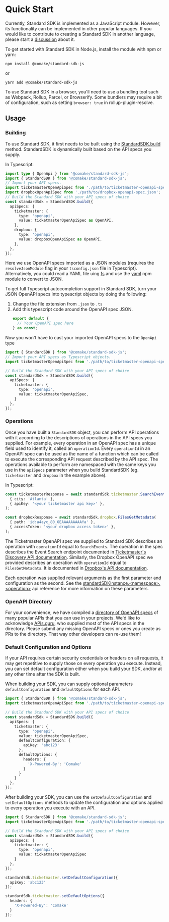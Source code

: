 # Quick Start

Currently, Standard SDK is implemented as a JavaScript module. However, its functionality can be implemented in other popular languages. If you would like to contribute to creating a Standard SDK in another language, please start a [discussion](https://github.com/comake/standard-sdk-js/discussions) about it.

To get started with Standard SDK in Node.js, install the module with npm or yarn:

```shell
npm install @comake/standard-sdk-js
```

or

```shell
yarn add @comake/standard-sdk-js
```

To use Standard SDK in a browser, you'll need to use a bundling tool such as Webpack, Rollup, Parcel, or Browserify. Some bundlers may require a bit of configuration, such as setting `browser: true` in rollup-plugin-resolve.

## Usage

### Building 
To use Standard SDK, it first needs to be built using the [StandardSDK.build](../reference/api-reference.md#standardsdkbuildoptions) method. StandardSDK is dynamically built based on the API specs you supply.

In Typescript:
```typescript
import type { OpenApi } from '@comake/standard-sdk-js';
import { StandardSDK } from '@comake/standard-sdk-js';
// Import your API specs. 
import ticketmasterOpenApiSpec from './path/to/ticketmaster-openapi-spec.json';
import dropboxOpenApiSpec from './path/to/dropbox-openapi-spec.json';
// Build the Standard SDK with your API specs of choice
const standardSdk = StandardSDK.build({
  apiSpecs: {
    ticketmaster: {
      type: 'openapi',
      value: ticketmasterOpenApiSpec as OpenAPI,
    },
    dropbox: {
      type: 'openapi',
      value: dropboxOpenApiSpec as OpenAPI,
    },
  },
});
```
Here we use OpenAPI specs imported as a JSON modules (requires the `resolveJsonModule` flag in your `tsconfig.json` file in Typescript). Alternatively, you could read a YAML file uing [fs](https://nodejs.org/api/fs.html#file-system) and use the [yaml](https://www.npmjs.com/package/yaml) npm module to convert to JSON.

To get full Typescript autocompletion support in Standard SDK, turn your JSON OpenAPI specs into typescript objects by doing the following:
1. Change the file extension from `.json` to `.ts`
2. Add this typescript code around the OpenAPI spec JSON.
    ```typescript
    export default {
      // Your OpenAPI spec here
    } as const;
    ```
Now you won't have to cast your imported OpenAPI specs to the `OpenApi` type
```typescript
import { StandardSDK } from '@comake/standard-sdk-js';
// Import your API specs as Typescript objects. 
import ticketmasterOpenApiSpec from './path/to/ticketmaster-openapi-spec.ts';

// Build the Standard SDK with your API specs of choice
const standardSdk = StandardSDK.build({
  apiSpecs: {
    ticketmaster: {
      type: 'openapi',
      value: ticketmasterOpenApiSpec,
    }
  },
});
```


### Operations
Once you have built a `StandardSDK` object, you can perform API operations with it according to the descriptions of operations in the API specs you supplied. For example, every operation in an OpenAPI spec has a unique field used to identify it, called an `operationId`. Every `operationId` in an OpenAPI spec can be used as the name of a function which can be called to execute the corresponding API request described by the API spec. The operations available to perform are namespaced with the same keys you use in the `apiSpecs` parameter when you build StandardSDK (eg. `ticketmaster` and `dropbox` in the example above).

In Typescript:
```typescript
const ticketmasterResponse = await standardSdk.ticketmaster.SearchEvents(
  { city: 'Atlanta' },
  { apiKey: '<your ticketmaster api key>' },
);

const dropboxResponse = await standardSdk.dropbox.FilesGetMetadata(
  { path: 'id:a4ayc_80_OEAAAAAAAAAYa' },
  { accessToken: '<your dropbox access token>' },
);
```
The Ticketmaster OpenAPI spec we supplied to Standard SDK describes an operation with `operationId` equal to `SearchEvents`. The operation in the spec describes the Event Search endpoint documented in [Ticketmaster's Discovery API documentation](https://developer.ticketmaster.com/products-and-docs/apis/discovery-api/v2/#search-events-v2). Similarly, the Dropbox OpenAPI spec we provided describes an operation with `operationId` equal to `FilesGetMetadata`. It is documented in [Dropbox's API documentation](https://www.dropbox.com/developers/documentation/http/documentation#files-get_metadata).

Each operation was supplied relevant arguments as the first parameter and configuration as the second. See the [standardSDKInstance.\<namespace\>.\<operation\>](../reference/api-reference.md#standardsdkinstancenamespaceoperationargs-configuration-options) api reference for more information on these parameters.

### OpenAPI Directory
For your convenience, we have compiled a [directory of OpenAPI specs](https://github.com/comake/openapi-directory) of many popular APIs that you can use in your projects. We'd like to acknowledge [APIs.guru](https://apis.guru/), who supplied most of the API specs in the directory. Please submit any missing OpenAPI specs or ones you create as PRs to the directory. That way other developers can re-use them!

### Default Configuration and Options

If your API requires certain security credentials or headers on all requests, it may get repetitive to supply those on every operation you execute. Instead, you can set default configuration either when you build your SDK, and/or at any other time after the SDK is built.

When building your SDK, you can supply optional parameters `defaultConfiguration` and `defaultOptions` for each API.
```typescript
import { StandardSDK } from '@comake/standard-sdk-js';
import ticketmasterOpenApiSpec from './path/to/ticketmaster-openapi-spec.ts';

// Build the Standard SDK with your API specs of choice
const standardSdk = StandardSDK.build({
  apiSpecs: {
    ticketmaster: {
      type: 'openapi',
      value: ticketmasterOpenApiSpec,
      defaultConfiguration: {
        apiKey: 'abc123'
      },
      defaultOptions: {
        headers: {
          'X-Powered-By': 'Comake'
        }
      }
    }
  },
});
```

After building your SDK, you can use the `setDefaultConfiguration` and `setDefaultOptions` methods to update the configuration and options applied to every operation you execute with an API.

```typescript
import { StandardSDK } from '@comake/standard-sdk-js';
import ticketmasterOpenApiSpec from './path/to/ticketmaster-openapi-spec.ts';

// Build the Standard SDK with your API specs of choice
const standardSdk = StandardSDK.build({
  apiSpecs: {
    ticketmaster: {
      type: 'openapi',
      value: ticketmasterOpenApiSpec
    }
  },
});

standardSdk.ticketmaster.setDefaultConfiguration({
  apiKey: 'abc123'
});

standardSdk.ticketmaster.setDefaultOptions({
  headers: {
    'X-Powered-By': 'Comake'
  }
});
```
